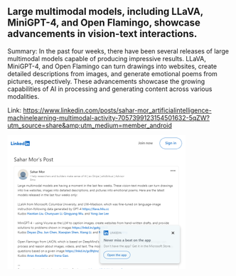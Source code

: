 ## Large multimodal models, including LLaVA, MiniGPT-4, and Open Flamingo, showcase advancements in vision-text interactions.
Summary: In the past four weeks, there have been several releases of large multimodal models capable of producing impressive results. LLaVA, MiniGPT-4, and Open Flamingo can turn drawings into websites, create detailed descriptions from images, and generate emotional poems from pictures, respectively. These advancements showcase the growing capabilities of AI in processing and generating content across various modalities.

Link: https://www.linkedin.com/posts/sahar-mor_artificialintelligence-machinelearning-multimodal-activity-7057399123154501632-5qZW?utm_source=share&amp;utm_medium=member_android

<img src="/img/737241d6-ba87-4e5a-b18a-70f4289e06df.png" width="400" />
<br/><br/>
